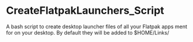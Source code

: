 # CreateFlatpakLaunchers_Script
A bash script to create desktop launcher files of all your Flatpak apps ment for on your desktop. By default they will be added to $HOME/Links/
